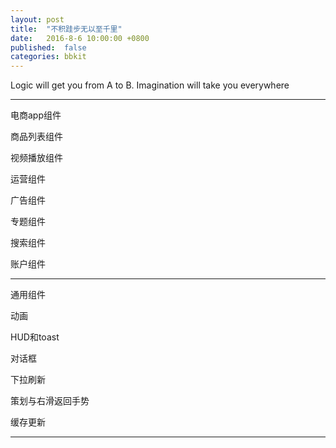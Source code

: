 ```yaml
---
layout: post
title:  "不积跬步无以至千里"
date:   2016-8-6 10:00:00 +0800
published:  false
categories: bbkit
---
```



Logic will get you from A to B. Imagination will take you everywhere

---


电商app组件

商品列表组件

视频播放组件

运营组件

广告组件

专题组件

搜索组件

账户组件
 

---


通用组件

动画

HUD和toast

对话框

下拉刷新

策划与右滑返回手势

缓存更新



---